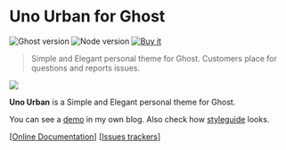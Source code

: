 # Uno Urban for Ghost

![Ghost version](https://img.shields.io/badge/Ghost-0.11.x-brightgreen.svg?style=flat-square) ![Node version](https://img.shields.io/badge/node-^4.2.0-yellow.svg?style=flat-square) [![Buy it](https://img.shields.io/badge/buy-10$-ff69b4.svg?style=flat-square)](https://sellfy.com/p/G5kK)

> Simple and Elegant personal theme for Ghost.
> Customers place for questions and reports issues.

[<img src="https://i.imgur.com/AtTXdHk.jpg">](https://sellfy.com/p/G5kK)

**Uno Urban** is a Simple and Elegant personal theme for Ghost.

You can see a [demo](https://kikobeats.com) in my own blog. Also check how [styleguide](https://kikobeats.com/styleguide) looks.

[[Online Documentation](https://kikobeats.github.io/uno-urban)] [[Issues trackers](https://github.com/Kikobeats/uno-urban/issues)]
